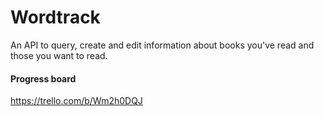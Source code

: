 # Wordtrack
An API to query, create and edit information about books you've read and those you want to read.

#### Progress board
https://trello.com/b/Wm2h0DQJ
